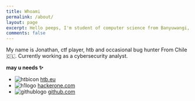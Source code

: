 ```yaml
---
title: Whoami
permalink: /about/
layout: page
excerpt: Hello peeps, I'm student of computer science from Banyuwangi, living in Jogjakarta. This blog for documentation about my programming journey, running on jekyll, hosting on netlify and using my own simple theme.
comments: false
---
```


My name is Jonathan, ctf player, htb and occasional bug hunter From Chile 🇨🇱. Currently working as a cybersecurity analyst.
<figure>
<div align="center"> <script src="https://www.hackthebox.eu/badge/299288"></script></div>
</figure>


**may u needs ✨**

- <img src="../htbl2.png" alt="htbicon"> [htb.eu](https://app.hackthebox.eu/profile/299288) 
- <img src="../h1l.png" alt="h1logo"> [hackerone.com](https://hackerone.com/5pok?type=user) 
- <img src="../gitl.png" alt="githublogo"> [github.com](https://github.com/5pok) 
